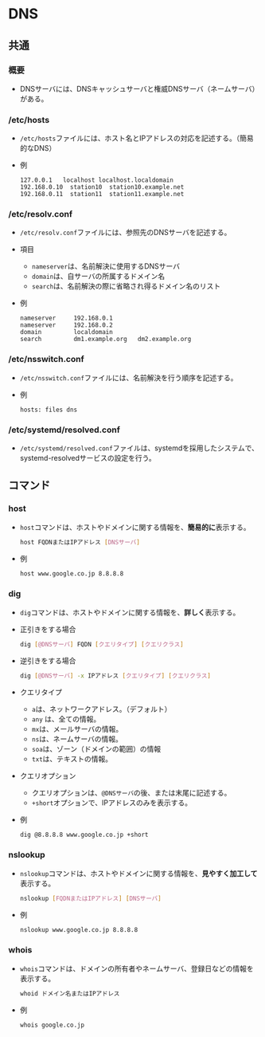 # DNS

## 共通

### 概要

- DNSサーバには、DNSキャッシュサーバと権威DNSサーバ（ネームサーバ）がある。

### /etc/hosts

- `/etc/hosts`ファイルには、ホスト名とIPアドレスの対応を記述する。（簡易的なDNS）

- 例

  ```text
  127.0.0.1   localhost localhost.localdomain 
  192.168.0.10  station10  station10.example.net
  192.168.0.11  station11  station11.example.net
  ```

### /etc/resolv.conf

- `/etc/resolv.conf`ファイルには、参照先のDNSサーバを記述する。

- 項目

  - `nameserver`は、名前解決に使用するDNSサーバ
  - `domain`は、自サーバの所属するドメイン名
  - `search`は、名前解決の際に省略され得るドメイン名のリスト

- 例

  ```text
  nameserver     192.168.0.1
  nameserver     192.168.0.2
  domain         localdomain
  search         dm1.example.org   dm2.example.org
  ```

### /etc/nsswitch.conf

- `/etc/nsswitch.conf`ファイルには、名前解決を行う順序を記述する。

- 例

  ```text
  hosts: files dns
  ```

### /etc/systemd/resolved.conf

- `/etc/systemd/resolved.conf`ファイルは、systemdを採用したシステムで、systemd-resolvedサービスの設定を行う。

## コマンド

### host

- `host`コマンドは、ホストやドメインに関する情報を、**簡易的に**表示する。

  ```bash
  host FQDNまたはIPアドレス [DNSサーバ]
  ```

- 例

  ```bash
  host www.google.co.jp 8.8.8.8
  ```

### dig

- `dig`コマンドは、ホストやドメインに関する情報を、**詳しく**表示する。

- 正引きをする場合

  ```bash
  dig [@DNSサーバ] FQDN [クエリタイプ] [クエリクラス]
  ```

- 逆引きをする場合

  ```bash
  dig [@DNSサーバ] -x IPアドレス [クエリタイプ] [クエリクラス]
  ```

- クエリタイプ

  - `a`は、ネットワークアドレス。（デフォルト）
  - `any` は、全ての情報。
  - `mx`は、メールサーバの情報。
  - `ns`は、ネームサーバの情報。
  - `soa`は、ゾーン（ドメインの範囲）の情報
  - `txt`は、テキストの情報。

- クエリオプション

  - クエリオプションは、`@DNSサーバ`の後、または末尾に記述する。
  - `+short`オプションで、IPアドレスのみを表示する。

- 例

  ```bash
  dig @8.8.8.8 www.google.co.jp +short
  ```

### nslookup

- `nslookup`コマンドは、ホストやドメインに関する情報を、**見やすく加工して**表示する。

  ```bash
  nslookup [FQDNまたはIPアドレス] [DNSサーバ]
  ```

- 例

  ```bash
  nslookup www.google.co.jp 8.8.8.8
  ```

### whois

- `whois`コマンドは、ドメインの所有者やネームサーバ、登録日などの情報を表示する。

  ```bash
  whoid ドメイン名またはIPアドレス
  ```

- 例

  ```bash
  whois google.co.jp
  ```
